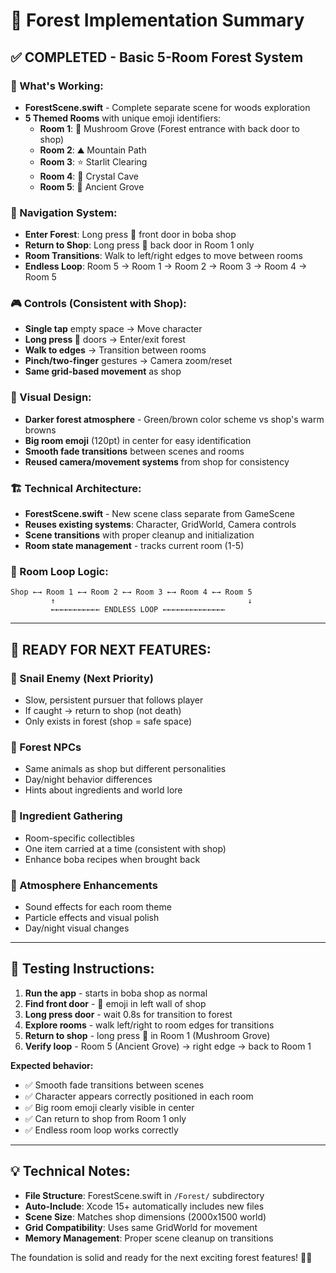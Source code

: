 # 🌲 Forest Implementation Summary

## ✅ **COMPLETED - Basic 5-Room Forest System**

### **🎯 What's Working:**
- **ForestScene.swift** - Complete separate scene for woods exploration
- **5 Themed Rooms** with unique emoji identifiers:
  - **Room 1**: 🍄 Mushroom Grove (Forest entrance with back door to shop)
  - **Room 2**: ⛰️ Mountain Path 
  - **Room 3**: ⭐ Starlit Clearing
  - **Room 4**: 💎 Crystal Cave
  - **Room 5**: 🌳 Ancient Grove

### **🚪 Navigation System:**
- **Enter Forest**: Long press 🚪 front door in boba shop
- **Return to Shop**: Long press 🚪 back door in Room 1 only
- **Room Transitions**: Walk to left/right edges to move between rooms
- **Endless Loop**: Room 5 → Room 1 → Room 2 → Room 3 → Room 4 → Room 5

### **🎮 Controls (Consistent with Shop):**
- **Single tap** empty space → Move character
- **Long press 🚪** doors → Enter/exit forest
- **Walk to edges** → Transition between rooms
- **Pinch/two-finger** gestures → Camera zoom/reset
- **Same grid-based movement** as shop

### **🎨 Visual Design:**
- **Darker forest atmosphere** - Green/brown color scheme vs shop's warm browns
- **Big room emoji** (120pt) in center for easy identification
- **Smooth fade transitions** between scenes and rooms
- **Reused camera/movement systems** from shop for consistency

### **🏗️ Technical Architecture:**
- **ForestScene.swift** - New scene class separate from GameScene
- **Reuses existing systems**: Character, GridWorld, Camera controls
- **Scene transitions** with proper cleanup and initialization
- **Room state management** - tracks current room (1-5)

### **🔄 Room Loop Logic:**
```
Shop ←→ Room 1 ←→ Room 2 ←→ Room 3 ←→ Room 4 ←→ Room 5
         ↑                                           ↓
         ←←←←←←←←←←← ENDLESS LOOP ←←←←←←←←←←←←←←
```

---

## 🚧 **READY FOR NEXT FEATURES:**

### **🐌 Snail Enemy** (Next Priority)
- Slow, persistent pursuer that follows player
- If caught → return to shop (not death)
- Only exists in forest (shop = safe space)

### **🦌 Forest NPCs**
- Same animals as shop but different personalities
- Day/night behavior differences
- Hints about ingredients and world lore

### **🌿 Ingredient Gathering**
- Room-specific collectibles
- One item carried at a time (consistent with shop)
- Enhance boba recipes when brought back

### **🎵 Atmosphere Enhancements**
- Sound effects for each room theme
- Particle effects and visual polish
- Day/night visual changes

---

## 🎯 **Testing Instructions:**

1. **Run the app** - starts in boba shop as normal
2. **Find front door** - 🚪 emoji in left wall of shop
3. **Long press door** - wait 0.8s for transition to forest
4. **Explore rooms** - walk left/right to room edges for transitions
5. **Return to shop** - long press 🚪 in Room 1 (Mushroom Grove)
6. **Verify loop** - Room 5 (Ancient Grove) → right edge → back to Room 1

**Expected behavior:**
- ✅ Smooth fade transitions between scenes
- ✅ Character appears correctly positioned in each room  
- ✅ Big room emoji clearly visible in center
- ✅ Can return to shop from Room 1 only
- ✅ Endless room loop works correctly

---

## 💡 **Technical Notes:**

- **File Structure**: ForestScene.swift in `/Forest/` subdirectory
- **Auto-Include**: Xcode 15+ automatically includes new files
- **Scene Size**: Matches shop dimensions (2000x1500 world)
- **Grid Compatibility**: Uses same GridWorld for movement
- **Memory Management**: Proper scene cleanup on transitions

The foundation is solid and ready for the next exciting forest features! 🌲✨
